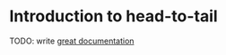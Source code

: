 # Introduction to head-to-tail

TODO: write [great documentation](http://jacobian.org/writing/great-documentation/what-to-write/)
